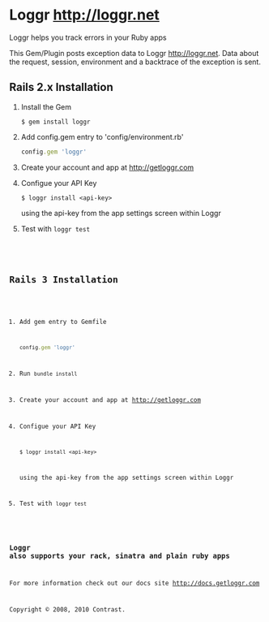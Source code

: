 # Loggr <http://loggr.net>

Loggr helps you track errors in your Ruby apps

This Gem/Plugin posts exception data to Loggr <http://loggr.net>. Data about the request, session, environment and a backtrace of the exception is sent.

## Rails 2.x Installation

1.  Install the Gem
    
    ```
    $ gem install loggr
    ```
    
2.  Add config.gem entry to 'config/environment.rb'
    
    ```ruby
    config.gem 'loggr'
    ```
    
3.  Create your account and app at <http://getloggr.com>
    
4.  Configue your API Key
    
    ```
    $ loggr install <api-key>
    ```
    
    using the api-key from the app settings screen within Loggr

5.  Test with <code>loggr test</cocde>
    
## Rails 3 Installation

1.  Add  gem entry to Gemfile
    
    ```ruby
    config.gem 'loggr'
    ```
    
2.  Run <code>bundle install</code>

3.  Create your account and app at <http://getloggr.com>

4.  Configue your API Key
    
    ```
    $ loggr install <api-key>
    ```
    
    using the api-key from the app settings screen within Loggr

5.  Test with <code>loggr test</code>


### Loggr also supports your rack, sinatra and plain ruby apps
For more information check out our docs site <http://docs.getloggr.com>

Copyright © 2008, 2010 Contrast.
